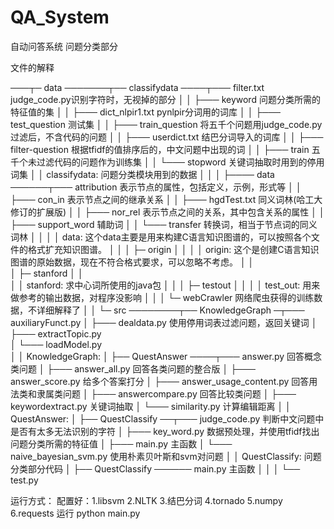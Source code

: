 # QA_System
自动问答系统
问题分类部分

文件的解释

 ───┬─ data ───────┬── classifydata ────┬─── filter.txt        judge_code.py识别字符时，无视掉的部分
    │              │                    ├─── keyword           问题分类所需的特征值的集
    │              │                    ├─── dict_nlpir1.txt   pynlpir分词用的词库
    │              │                    ├─── test_question     测试集
    │              │                    ├─── train_question    将五千个问题用judge_code.py过滤后，不含代码的问题
    │              │                    ├─── userdict.txt      结巴分词导入的词库
    │              │                    ├─── filter-question   根据tfidf的值排序后的，中文问题中出现的词
    │              │                    ├─── train             五千个未过滤代码的问题作为训练集
    │              │                    └─── stopword          关键词抽取时用到的停用词集
    │              │  classifydata: 问题分类模块用到的数据
    │              │
    │              ├──── data ──────┬─── attribution            表示节点的属性，包括定义，示例，形式等
    │              │                ├─── con_in                 表示节点之间的继承关系
    │              │                ├─── hgdTest.txt            同义词林(哈工大修订的扩展版)
    │              │                ├─── nor_rel                表示节点之间的关系，其中包含关系的属性
    │              │                ├─── support_word           辅助词
    │              │                └─── transfer               转换词，相当于节点词的同义词林
    │              │
    │              │  data: 这个data主要是用来构建C语言知识图谱的，可以按照各个文件的格式扩充知识图谱。
    │              │ 
    │              ├─ origin
    │              │
    │              │  origin: 这个是创建C语言知识图谱的原始数据，现在不符合格式要求，可以忽略不考虑。
    │              │  
    │              ├─ stanford
    │              │  
    │              │  stanford: 求中心词所使用的java包
    │              │
    │              ├─ testout
    │              │
    │              │  test_out: 用来做参考的输出数据，对程序没影响
    │              │
    │              └─ webCrawler 网络爬虫获得的训练数据，不详细解释了
    │
    │
    └─ src ────────┬── KnowledgeGraph ─┬─── auxiliaryFunct.py
                   │                   ├─── dealdata.py       使用停用词表过滤问题，返回关键词
                   │                   ├─── extractTopic.py   
                   │                   └─── loadModel.py      
                   │
                   │   KnowledgeGraph:
                   │
                   ├── QuestAnswer ────┬─── answer.py                  回答概念类问题
                   │                   ├─── answer_all.py              回答各类问题的整合版
                   │                   ├─── answer_score.py            给多个答案打分
                   │                   ├─── answer_usage_content.py    回答用法类和隶属类问题
                   │                   ├─── answercompare.py           回答比较类问题
                   │                   ├─── keywordextract.py          关键词抽取
                   │                   └─── similarity.py              计算编辑距离
                   │
                   │   QuestAnswer: 
                   │
                   ├── QuestClassify ──┬─── judge_code.py           判断中文问题中是否有太多无法识别的字符
                   │                   ├─── key_word.py             数据预处理，并使用tfidf找出问题分类所需的特征值
                   │                   ├─── main.py                 主函数
                   │                   └─── naive_bayesian_svm.py   使用朴素贝叶斯和svm对问题
                   │ 
                   │  QuestClassify: 问题分类部分代码
                   │ 
                   ├── QuestClassify ────── main.py                 主函数
                   │
                   │
                   │ 
                   └── test.py


运行方式：
  配置好：1.libsvm 2.NLTK 3.结巴分词 4.tornado 5.numpy 6.requests
  运行 python main.py
